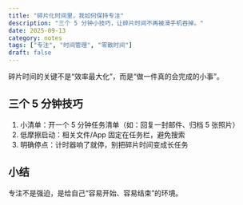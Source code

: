 ```yaml
---
title: "碎片化时间里，我如何保持专注"
description: "三个 5 分钟小技巧，让碎片时间不再被滑手机吞掉。"
date: 2025-09-13
category: notes
tags: ["专注", "时间管理", "零散时间"]
draft: false
---
```


碎片时间的关键不是“效率最大化”，而是“做一件真的会完成的小事”。

## 三个 5 分钟技巧

1. 小清单：开一个 5 分钟任务清单（如：回复一封邮件、归档 5 张照片）
2. 低摩擦启动：相关文件/App 固定在任务栏，避免搜索
3. 明确停点：计时器响了就停，别把碎片时间变成长任务

## 小结

专注不是强迫，是给自己“容易开始、容易结束”的环境。
